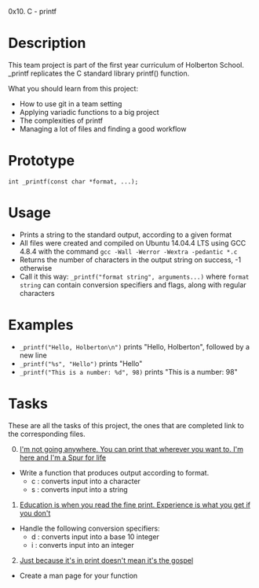  0x10. C - printf 

# Description #

This team project is part of the first year curriculum of Holberton School. _printf replicates the C standard library
printf() function.

What you should learn from this project:

* How to use git in a team setting
* Applying variadic functions to a big project
* The complexities of printf
* Managing a lot of files and finding a good workflow

# Prototype #

`int _printf(const char *format, ...);`

# Usage #

* Prints a string to the standard output, according to a given format
* All files were created and compiled on Ubuntu 14.04.4 LTS using GCC 4.8.4 with the command `gcc -Wall -Werror -Wextra -pedantic *.c`
* Returns the number of characters in the output string on success, -1 otherwise
* Call it this way: `_printf("format string", arguments...)` where `format string` can contain conversion specifiers and flags, along with regular characters

# Examples #

* `_printf("Hello, Holberton\n")` prints "Hello, Holberton", followed by a new line
* `_printf("%s", "Hello")` prints "Hello"
* `_printf("This is a number: %d", 98)` prints "This is a number: 98"

# Tasks #
These are all the tasks of this project, the ones that are completed link to the corresponding files.

0. [I'm not going anywhere. You can print that wherever you want to. I'm here and I'm a Spur for life](https://github.com/njoguhmureithi/printf/blob/main/_printf.c)

* Write a function that produces output according to format.
  * c : converts input into a character
  * s : converts input into a string
 
1. [Education is when you read the fine print. Experience is what you get if you don't](https://github.com/njoguhmureithi/printf/blob/main/print_nums.c)
* Handle the following conversion specifiers:
  * d : converts input into a base 10 integer
  * i : converts input into an integer
2. [Just because it's in print doesn't mean it's the gospel](https://github.com/njoguhmureithi/printf/blob/main/print_bases.c)
* Create a man page for your function
